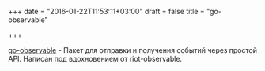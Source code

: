 +++
date = "2016-01-22T11:53:11+03:00"
draft = false
title = "go-observable"

+++

<p><a href="https://github.com/gianlucaguarini/go-observable">go-observable</a>&nbsp;- Пакет для отправки и получения событий через простой API. Написан под вдохновением от&nbsp;riot-observable.</p>


